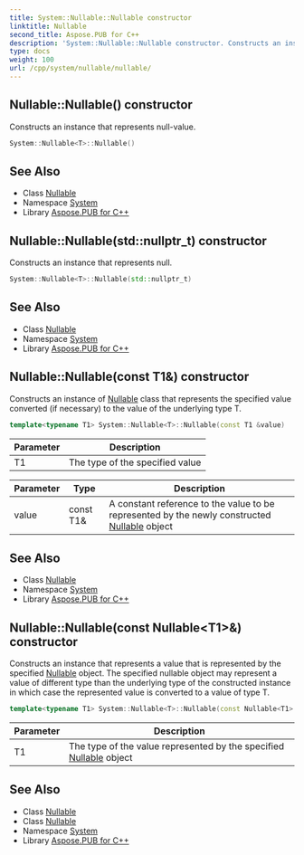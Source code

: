 ```yaml
---
title: System::Nullable::Nullable constructor
linktitle: Nullable
second_title: Aspose.PUB for C++
description: 'System::Nullable::Nullable constructor. Constructs an instance that represents null-value in C++.'
type: docs
weight: 100
url: /cpp/system/nullable/nullable/
---
```

## Nullable::Nullable() constructor


Constructs an instance that represents null-value.

```cpp
System::Nullable<T>::Nullable()
```

## See Also

* Class [Nullable](../)
* Namespace [System](../../)
* Library [Aspose.PUB for C++](../../../)
## Nullable::Nullable(std::nullptr_t) constructor


Constructs an instance that represents null.

```cpp
System::Nullable<T>::Nullable(std::nullptr_t)
```

## See Also

* Class [Nullable](../)
* Namespace [System](../../)
* Library [Aspose.PUB for C++](../../../)
## Nullable::Nullable(const T1\&) constructor


Constructs an instance of [Nullable](../) class that represents the specified value converted (if necessary) to the value of the underlying type T.

```cpp
template<typename T1> System::Nullable<T>::Nullable(const T1 &value)
```


| Parameter | Description |
| --- | --- |
| T1 | The type of the specified value |

| Parameter | Type | Description |
| --- | --- | --- |
| value | const T1\& | A constant reference to the value to be represented by the newly constructed [Nullable](../) object |

## See Also

* Class [Nullable](../)
* Namespace [System](../../)
* Library [Aspose.PUB for C++](../../../)
## Nullable::Nullable(const Nullable\<T1\>\&) constructor


Constructs an instance that represents a value that is represented by the specified [Nullable](../) object. The specified nullable object may represent a value of different type than the underlying type of the constructed instance in which case the represented value is converted to a value of type T.

```cpp
template<typename T1> System::Nullable<T>::Nullable(const Nullable<T1> &value)
```


| Parameter | Description |
| --- | --- |
| T1 | The type of the value represented by the specified [Nullable](../) object |

## See Also

* Class [Nullable](../)
* Class [Nullable](../)
* Namespace [System](../../)
* Library [Aspose.PUB for C++](../../../)
